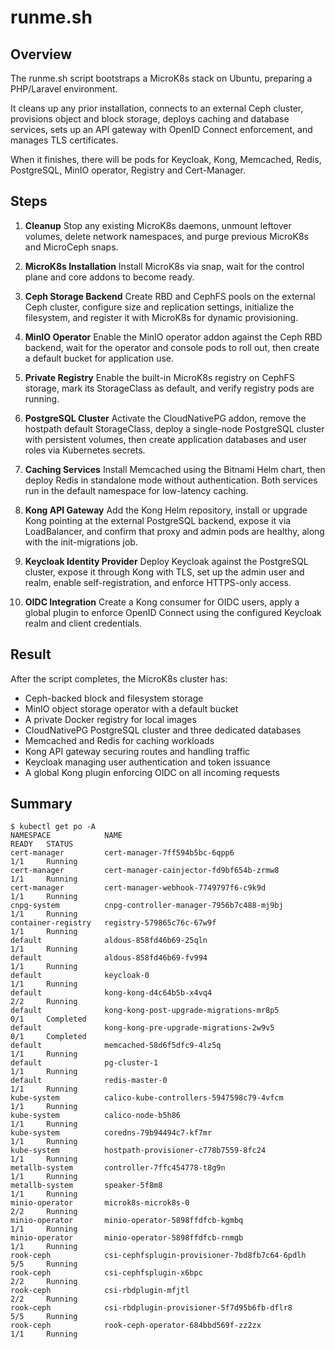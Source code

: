 # runme.sh

## Overview

The runme.sh script bootstraps a MicroK8s stack on Ubuntu, preparing a PHP/Laravel environment.

It cleans up any prior installation, connects to an external Ceph cluster, provisions object and block storage, deploys caching and database services, sets up an API gateway with OpenID Connect enforcement, and manages TLS certificates.

When it finishes, there will be pods for Keycloak, Kong, Memcached, Redis, PostgreSQL, MinIO operator, Registry and Cert-Manager.

## Steps

1. **Cleanup**
   Stop any existing MicroK8s daemons, unmount leftover volumes, delete network namespaces, and purge previous MicroK8s and MicroCeph snaps.

2. **MicroK8s Installation**
   Install MicroK8s via snap, wait for the control plane and core addons to become ready.

3. **Ceph Storage Backend**
   Create RBD and CephFS pools on the external Ceph cluster, configure size and replication settings, initialize the filesystem, and register it with MicroK8s for dynamic provisioning.

4. **MinIO Operator**
   Enable the MinIO operator addon against the Ceph RBD backend, wait for the operator and console pods to roll out, then create a default bucket for application use.

5. **Private Registry**
   Enable the built-in MicroK8s registry on CephFS storage, mark its StorageClass as default, and verify registry pods are running.

6. **PostgreSQL Cluster**
   Activate the CloudNativePG addon, remove the hostpath default StorageClass, deploy a single-node PostgreSQL cluster with persistent volumes, then create application databases and user roles via Kubernetes secrets.

7. **Caching Services**
   Install Memcached using the Bitnami Helm chart, then deploy Redis in standalone mode without authentication. Both services run in the default namespace for low-latency caching.

8. **Kong API Gateway**
   Add the Kong Helm repository, install or upgrade Kong pointing at the external PostgreSQL backend, expose it via LoadBalancer, and confirm that proxy and admin pods are healthy, along with the init-migrations job.

9. **Keycloak Identity Provider**
   Deploy Keycloak against the PostgreSQL cluster, expose it through Kong with TLS, set up the admin user and realm, enable self-registration, and enforce HTTPS-only access.

10. **OIDC Integration**
   Create a Kong consumer for OIDC users, apply a global plugin to enforce OpenID Connect using the configured Keycloak realm and client credentials.

## Result

After the script completes, the MicroK8s cluster has:

- Ceph-backed block and filesystem storage
- MinIO object storage operator with a default bucket
- A private Docker registry for local images
- CloudNativePG PostgreSQL cluster and three dedicated databases
- Memcached and Redis for caching workloads
- Kong API gateway securing routes and handling traffic
- Keycloak managing user authentication and token issuance
- A global Kong plugin enforcing OIDC on all incoming requests

## Summary
```
$ kubectl get po -A
NAMESPACE            NAME                                            READY   STATUS
cert-manager         cert-manager-7ff594b5bc-6qpp6                   1/1     Running
cert-manager         cert-manager-cainjector-fd9bf654b-zrmw8         1/1     Running
cert-manager         cert-manager-webhook-7749797f6-c9k9d            1/1     Running
cnpg-system          cnpg-controller-manager-7956b7c488-mj9bj        1/1     Running
container-registry   registry-579865c76c-67w9f                       1/1     Running
default              aldous-858fd46b69-25qln                         1/1     Running
default              aldous-858fd46b69-fv994                         1/1     Running
default              keycloak-0                                      1/1     Running
default              kong-kong-d4c64b5b-x4vq4                        2/2     Running
default              kong-kong-post-upgrade-migrations-mr8p5         0/1     Completed
default              kong-kong-pre-upgrade-migrations-2w9v5          0/1     Completed
default              memcached-58d6f5dfc9-4lz5q                      1/1     Running
default              pg-cluster-1                                    1/1     Running
default              redis-master-0                                  1/1     Running
kube-system          calico-kube-controllers-5947598c79-4vfcm        1/1     Running
kube-system          calico-node-b5h86                               1/1     Running
kube-system          coredns-79b94494c7-kf7mr                        1/1     Running
kube-system          hostpath-provisioner-c778b7559-8fc24            1/1     Running
metallb-system       controller-7ffc454778-t8g9n                     1/1     Running
metallb-system       speaker-5f8m8                                   1/1     Running
minio-operator       microk8s-microk8s-0                             2/2     Running
minio-operator       minio-operator-5898ffdfcb-kgmbq                 1/1     Running
minio-operator       minio-operator-5898ffdfcb-rnmgb                 1/1     Running
rook-ceph            csi-cephfsplugin-provisioner-7bd8fb7c64-6pdlh   5/5     Running
rook-ceph            csi-cephfsplugin-x6bpc                          2/2     Running
rook-ceph            csi-rbdplugin-mfjtl                             2/2     Running
rook-ceph            csi-rbdplugin-provisioner-5f7d95b6fb-dflr8      5/5     Running
rook-ceph            rook-ceph-operator-684bbd569f-zz2zx             1/1     Running
```
